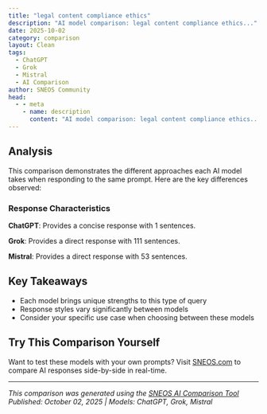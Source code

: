 ```yaml
---
title: "legal content compliance ethics"
description: "AI model comparison: legal content compliance ethics..."
date: 2025-10-02
category: comparison
layout: Clean
tags:
  - ChatGPT
  - Grok
  - Mistral
  - AI Comparison
author: SNEOS Community
head:
  - - meta
    - name: description
      content: "AI model comparison: legal content compliance ethics..."
---
```


<ChatComparison
  title="legal content compliance ethics"
  prompt="legal content compliance ethics"
  :responses='{"ChatGPT": "Legal content compliance and ethics involve adhering to laws, regulations, and ethical standards governing content generation and dissemination. Here are some key aspects to consider:\n\n### 1. **Intellectual Property Law**\n - **Copyright**: Ensure that content does not infringe on copyright laws. Always attribute sources and obtain necessary licenses for images, text, or other media.\n - **Trademarks**: Respect trademark laws by avoiding the unauthorized use of brand names or logos.\n\n### 2. **Consumer Protection Laws**\n - **Truth in Advertising**: Ensure that all marketing and promotional content is truthful and not misleading. Claims must be substantiated with evidence.\n - **Disclosure Requirements**: Disclose any material connections in endorsements or sponsored content.\n\n### 3. **Privacy Regulations**\n - **Data Protection**: Follow data protection regulations (e.g., GDPR, CCPA) when handling personal data. This includes obtaining consent and providing necessary disclosures about data usage.\n - **Confidentiality**: Maintain the confidentiality of sensitive information, especially in content related to individuals or private entities.\n\n### 4. **Content Quality and Accuracy**\n - **Fact-Checking**: Verify factual accuracy before publishing content. Misinformation can lead to legal consequences and damage credibility.\n - **Transparency**: Be transparent about sources and methodologies used in the creation of content, especially in research or reporting contexts.\n\n### 5. **Ethical Considerations**\n - **Fairness and Respect**: Create content that is fair, respectful, and inclusive, avoiding stereotypes and discriminatory practices.\n - **Conflict of Interest**: Avoid situations where personal interests could conflict with ethical obligations to the audience or stakeholders.\n\n### 6. **Compliance Training**\n - **Regular Training**: Ensure that teams are trained regularly on compliance and ethical standards to stay informed about legal updates and best practices.\n\n### 7. **Monitoring and Enforcement**\n - **Content Review**: Implement a review process to monitor content for legal and ethical compliance before publication.\n - **Reporting Mechanisms**: Establish channels for reporting unethical or non-compliant content, and take corrective action when necessary.\n\n### 8. **Audience Engagement and Feedback**\n - **Engage Responsively**: Be responsive to audience feedback regarding content ethics and compliance issues. This can help in maintaining trust and credibility.\n\n### Conclusion\nIntegrating legal compliance and ethical considerations into content practices is crucial for any organization to build trust, maintain credibility, and avoid legal pitfalls. Regularly updating knowledge on laws and ethical standards is necessary to adapt to the evolving landscape of content creation and distribution.", "Grok": "Legal content compliance and ethics are critical aspects of creating, distributing, and managing content in a way that adheres to laws, regulations, and ethical standards. Below, I\u2019ll break down the key components and considerations for ensuring legal compliance and ethical integrity when dealing with content, whether for businesses, media, or personal use.\n\n---\n\n### **What is Legal Content Compliance?**\nLegal content compliance refers to ensuring that any content\u2014whether it\u2019s written, visual, audio, or digital\u2014meets the requirements of applicable laws and regulations. This is particularly important for businesses, publishers, and creators who operate in regulated industries or across multiple jurisdictions. Non-compliance can result in lawsuits, fines, reputational damage, or other penalties.\n\n#### **Key Legal Areas to Consider for Content Compliance**\n1. **Intellectual Property (IP) Laws**:\n - Ensure that content does not infringe on copyrights, trademarks, or patents.\n - Obtain proper licenses or permissions for using third-party content (e.g., images, music, or text).\n - Avoid plagiarism by giving proper attribution and citing sources.\n\n2. **Privacy and Data Protection**:\n - Comply with data protection laws like the General Data Protection Regulation (GDPR) in the EU or the California Consumer Privacy Act (CCPA) in the US when collecting or using personal information in content.\n - Obtain consent for using individuals\u2019 likenesses, personal data, or testimonials.\n - Avoid disclosing sensitive or private information without permission.\n\n3. **Advertising and Marketing Laws**:\n - Ensure that promotional content complies with advertising standards (e.g., the Federal Trade Commission [FTC] guidelines in the US for endorsements and disclosures).\n - Clearly label sponsored content, influencer posts, or affiliate links as required by law.\n - Avoid false or misleading claims about products or services.\n\n4. **Defamation and Libel Laws**:\n - Avoid publishing content that could harm an individual\u2019s or organization\u2019s reputation through false statements (libel for written content, slander for spoken content).\n - Verify facts before making claims or allegations.\n\n5. **Industry-Specific Regulations**:\n - Certain industries (e.g., healthcare, finance, or education) have specific rules about content creation and dissemination. For example, health-related content must comply with laws like the Health Insurance Portability and Accountability Act (HIPAA) in the US.\n - Financial content must adhere to regulations set by bodies like the Securities and Exchange Commission (SEC) or Financial Conduct Authority (FCA).\n\n6. **Accessibility Laws**:\n - Ensure digital content (e.g., websites, videos) is accessible to individuals with disabilities, as required by laws like the Americans with Disabilities Act (ADA) or the Web Content Accessibility Guidelines (WCAG).\n\n7. **Censorship and Content Restrictions**:\n - Be aware of local laws regarding restricted or prohibited content (e.g., hate speech, explicit material, or political content in certain countries).\n - Comply with platform-specific guidelines if distributing content via social media or other online services.\n\n---\n\n### **What is Content Ethics?**\nContent ethics focuses on the moral principles guiding the creation and distribution of content. While legal compliance is about following the law, ethics is about doing what is right, even when the law does not explicitly mandate it. Ethical content creation builds trust with audiences and avoids harm.\n\n#### **Key Ethical Principles for Content**\n1. **Accuracy and Truthfulness**:\n - Fact-check information to prevent the spread of misinformation or disinformation.\n - Avoid exaggeration or distortion of facts for sensationalism or personal gain.\n\n2. **Transparency**:\n - Disclose conflicts of interest, sponsorships, or biases that may influence the content.\n - Clearly distinguish between opinion and fact.\n\n3. **Respect for Individuals and Communities**:\n - Avoid content that stereotypes, discriminates, or harms marginalized groups.\n - Be culturally sensitive and avoid appropriation or misrepresentation.\n\n4. **Minimizing Harm**:\n - Consider the potential impact of content on individuals or society (e.g., graphic content may cause distress or trauma).\n - Respect the privacy and dignity of individuals featured in content.\n\n5. **Accountability**:\n - Take responsibility for the content you create or share and be willing to correct errors or issue apologies when necessary.\n - Engage with audience feedback and criticism constructively.\n\n---\n\n### **Balancing Legal Compliance and Ethics**\nWhile legal compliance and ethics often overlap, they are not always the same. Something may be legal but unethical, or vice versa. For example:\n- It may be legal to publish a sensationalized story about a public figure, but it might be unethical if it invades their privacy or spreads unverified rumors.\n- Conversely, some ethical content (like whistleblowing or advocating for change) might fall into legal gray areas depending on the jurisdiction.\n\nTo balance both, creators and organizations should:\n- Develop clear policies and guidelines for content creation and review.\n- Train staff or contributors on legal and ethical standards.\n- Consult legal experts for high-stakes or ambiguous situations.\n- Use ethical frameworks to guide decisions beyond what the law requires.\n\n---\n\n### **Steps to Ensure Legal and Ethical Content Compliance**\n1. **Create a Content Policy**:\n - Outline rules for content creation, including copyright, attribution, and ethical standards.\n - Define processes for reviewing and approving content before publication.\n\n2. **Conduct Regular Audits**:\n - Review existing content for legal and ethical issues (e.g., outdated disclaimers, broken links to third-party material, or biased language).\n - Update content as laws or ethical standards evolve.\n\n3. **Implement Training Programs**:\n - Educate employees, freelancers, or contributors about relevant laws (e.g., GDPR, FTC guidelines) and ethical considerations.\n - Provide resources for fact-checking and source verification.\n\n4. **Use Tools and Technology**:\n - Leverage plagiarism checkers, copyright detection tools, and accessibility scanners to ensure compliance.\n - Monitor social media and online platforms for user-generated content that might violate policies.\n\n5. **Engage Legal and Ethical Experts**:\n - Consult lawyers for advice on copyright, privacy, or advertising laws.\n - Work with ethicists or diversity consultants to address cultural or social concerns in content.\n\n6. **Stay Informed About Changes**:\n - Monitor updates to laws and regulations in the jurisdictions where your content is published or consumed.\n - Follow industry best practices and ethical debates to remain relevant and responsible.\n\n---\n\n### **Common Challenges in Legal and Ethical Content Compliance**\n1. **Jurisdictional Differences**:\n - Laws vary widely across countries and regions. Content that is legal in one place may be prohibited elsewhere.\n - Solution: Research local laws or limit content distribution to specific regions if compliance is challenging.\n\n2. **User-Generated Content (UGC)**:\n - Platforms hosting UGC (e.g., social media, forums) may struggle to monitor and moderate content for legal or ethical violations.\n - Solution: Implement robust moderation policies and clear terms of service.\n\n3. **Evolving Ethical Standards**:\n - Societal norms and expectations change over time, and content that was once acceptable may now be considered unethical.\n - Solution: Periodically review and update content to align with current values.\n\n4. **Balancing Creativity and Compliance**:\n - Strict adherence to legal and ethical rules can sometimes stifle creativity or limit freedom of expression.\n - Solution: Foster a culture of responsible creativity by encouraging innovation within defined boundaries.\n\n---\n\n### **Conclusion**\nLegal content compliance and ethics are intertwined concepts that require careful attention to laws, regulations, and moral principles. By proactively addressing potential legal risks and prioritizing ethical content creation, individuals and organizations can build trust, avoid penalties, and contribute positively to their audiences and society. If you\u2019re managing content, consider creating a compliance checklist tailored to your industry and jurisdiction, and regularly revisit your practices to adapt to new challenges.\n\nIf you have a specific scenario, industry, or jurisdiction in mind, I can provide more targeted guidance! Let me know.", "Mistral": "Ensuring legal content compliance and adhering to ethical standards is crucial for any organization or individual involved in creating, distributing, or using legal content. Here are some key considerations:\n\n### Legal Content Compliance\n\n1. **Accuracy and Verification**:\n - Ensure that all legal content is accurate and up-to-date.\n - Verify information from reliable sources such as official legal databases, government publications, and reputable legal journals.\n\n2. **Jurisdictional Considerations**:\n - Be aware of the jurisdictional differences in legal content. Laws and regulations can vary significantly between countries, states, and even localities.\n - Ensure that the content is tailored to the specific jurisdiction it pertains to.\n\n3. **Intellectual Property**:\n - Respect intellectual property rights, including copyrights, trademarks, and patents.\n - Obtain necessary permissions and licenses for any third-party content used.\n\n4. **Data Privacy and Protection**:\n - Comply with data protection laws such as GDPR (General Data Protection Regulation) in Europe, CCPA (California Consumer Privacy Act) in the U.S., and other relevant regulations.\n - Ensure that any personal data collected or used is handled in accordance with these laws.\n\n5. **Disclaimers and Disclosures**:\n - Include appropriate disclaimers to clarify that the content is not legal advice and should not be relied upon as such.\n - Disclose any conflicts of interest or biases that may affect the content.\n\n6. **Regulatory Compliance**:\n - Stay updated with regulatory changes and ensure that the content reflects the latest legal developments.\n - Comply with industry-specific regulations and standards.\n\n### Ethical Considerations\n\n1. **Integrity and Honesty**:\n - Maintain integrity and honesty in all communications and content.\n - Avoid misrepresenting facts or providing misleading information.\n\n2. **Confidentiality**:\n - Respect the confidentiality of clients and sources.\n - Ensure that any confidential information is protected and not disclosed without proper authorization.\n\n3. **Professionalism**:\n - Adhere to professional standards and codes of conduct.\n - Maintain a high level of professionalism in all interactions and content creation.\n\n4. **Transparency**:\n - Be transparent about the sources of information and any potential biases.\n - Clearly communicate the purpose and limitations of the content.\n\n5. **Fairness and Impartiality**:\n - Present information in a fair and impartial manner.\n - Avoid favoritism or discrimination in the content.\n\n6. **Responsibility**:\n - Take responsibility for the accuracy and reliability of the content.\n - Be accountable for any errors or misrepresentations and take corrective actions as needed.\n\n### Best Practices\n\n1. **Regular Audits**:\n - Conduct regular audits of legal content to ensure compliance with legal and ethical standards.\n - Update content as necessary to reflect changes in laws and regulations.\n\n2. **Training and Education**:\n - Provide ongoing training and education for staff on legal and ethical standards.\n - Stay informed about industry best practices and regulatory updates.\n\n3. **Feedback Mechanisms**:\n - Establish mechanisms for receiving and addressing feedback from users and stakeholders.\n - Use feedback to improve the quality and accuracy of the content.\n\n4. **Documentation**:\n - Maintain thorough documentation of sources, permissions, and compliance measures.\n - Keep records of any updates or changes made to the content.\n\nBy adhering to these guidelines, organizations and individuals can ensure that their legal content is compliant with legal requirements and ethical standards, thereby maintaining trust and credibility."}' 
  published-date="02:53"
/>

## Analysis

This comparison demonstrates the different approaches each AI model takes when responding to the same prompt. Here are the key differences observed:

### Response Characteristics

**ChatGPT**: Provides a concise response with 1 sentences. 

**Grok**: Provides a direct response with 111 sentences. 

**Mistral**: Provides a direct response with 53 sentences. 

## Key Takeaways

- Each model brings unique strengths to this type of query
- Response styles vary significantly between models
- Consider your specific use case when choosing between these models

## Try This Comparison Yourself

Want to test these models with your own prompts? Visit [SNEOS.com](https://sneos.com) to compare AI responses side-by-side in real-time.

---

*This comparison was generated using the [SNEOS AI Comparison Tool](https://sneos.com)*
*Published: October 02, 2025 | Models: ChatGPT, Grok, Mistral*
